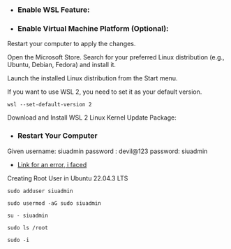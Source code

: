 

* ### Enable WSL Feature:

*  ### Enable Virtual Machine Platform (Optional):

Restart your computer to apply the changes.

Open the Microsoft Store.
Search for your preferred Linux distribution (e.g., Ubuntu, Debian, Fedora) and install it.

Launch the installed Linux distribution from the Start menu.

If you want to use WSL 2, you need to set it as your default version.


```wsl --set-default-version 2```

Download and Install WSL 2 Linux Kernel Update Package:

* ### Restart Your Computer

Given username: siuadmin
password : devil@123
password: siuadmin


- [Link for an error, i faced](https://answers.microsoft.com/en-us/windows/forum/all/fullyqualifiederrorid-unauthorizedaccess/a73a564a-9870-42c7-bd5e-7072eb1a3136)


Creating Root User in Ubuntu 22.04.3 LTS

```sudo adduser siuadmin```

```sudo usermod -aG sudo siuadmin```

```su - siuadmin```

```sudo ls /root```

```sudo -i```